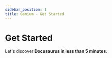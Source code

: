 ```yaml
---
sidebar_position: 1
title: Gamium - Get Started
---
```


# Get Started

Let's discover **Docusaurus in less than 5 minutes**.
